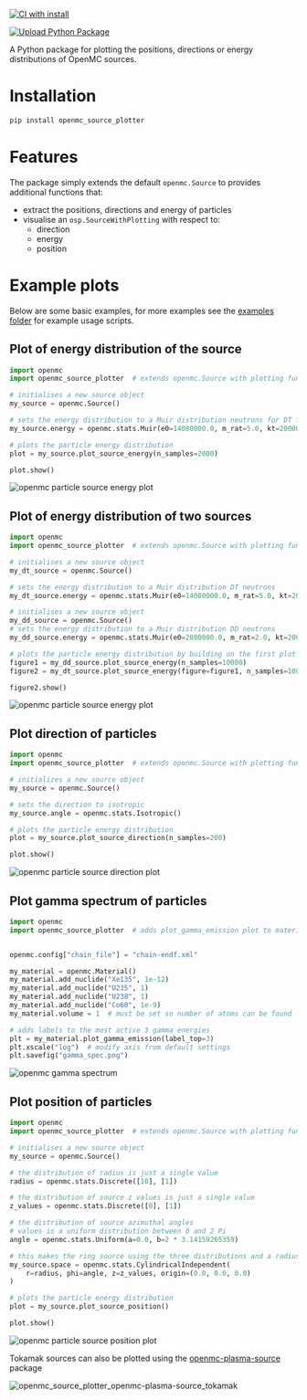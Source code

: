 [![CI with install](https://github.com/fusion-energy/openmc_source_plotter/actions/workflows/ci_with_install.yml/badge.svg?branch=main)](https://github.com/fusion-energy/openmc_source_plotter/actions/workflows/ci_with_install.yml)

[![Upload Python Package](https://github.com/fusion-energy/openmc_source_plotter/actions/workflows/python-publish.yml/badge.svg)](https://github.com/fusion-energy/openmc_source_plotter/actions/workflows/python-publish.yml)

A Python package for plotting the positions, directions or energy distributions of OpenMC sources.

# Installation

```bash
pip install openmc_source_plotter
```

# Features

The package simply extends the default ```openmc.Source``` to provides additional functions that:

- extract the positions, directions and energy of particles
- visualise an ```osp.SourceWithPlotting``` with respect to:
  - direction
  - energy
  - position

# Example plots

Below are some basic examples, for more examples see the [examples folder](https://github.com/fusion-energy/openmc_source_plotter/tree/main/examples) for example usage scripts.


## Plot of energy distribution of the source

```python
import openmc
import openmc_source_plotter  # extends openmc.Source with plotting functions

# initialises a new source object
my_source = openmc.Source()

# sets the energy distribution to a Muir distribution neutrons for DT fusion neutrons
my_source.energy = openmc.stats.Muir(e0=14080000.0, m_rat=5.0, kt=20000.0)

# plots the particle energy distribution
plot = my_source.plot_source_energy(n_samples=2000)

plot.show()
```

![openmc particle source energy plot](https://user-images.githubusercontent.com/8583900/143615694-a3578115-f8a2-4971-bf26-458177b4f113.png)

## Plot of energy distribution of two sources

```python
import openmc
import openmc_source_plotter  # extends openmc.Source with plotting functions

# initialises a new source object
my_dt_source = openmc.Source()

# sets the energy distribution to a Muir distribution DT neutrons
my_dt_source.energy = openmc.stats.Muir(e0=14080000.0, m_rat=5.0, kt=20000.0)

# initialises a new source object
my_dd_source = openmc.Source()
# sets the energy distribution to a Muir distribution DD neutrons
my_dd_source.energy = openmc.stats.Muir(e0=2080000.0, m_rat=2.0, kt=20000.0)

# plots the particle energy distribution by building on the first plot
figure1 = my_dd_source.plot_source_energy(n_samples=10000)
figure2 = my_dt_source.plot_source_energy(figure=figure1, n_samples=10000)

figure2.show()
```

![openmc particle source energy plot](https://user-images.githubusercontent.com/8583900/151376414-fb1555eb-61d1-4c82-bc4d-a05f62819c5d.png)

## Plot direction of particles

```python
import openmc
import openmc_source_plotter  # extends openmc.Source with plotting functions

# initializes a new source object
my_source = openmc.Source()

# sets the direction to isotropic
my_source.angle = openmc.stats.Isotropic()

# plots the particle energy distribution
plot = my_source.plot_source_direction(n_samples=200)

plot.show()
```

![openmc particle source direction plot](https://user-images.githubusercontent.com/8583900/143615706-3b3a8467-0233-42d6-a66c-d536c80a01d8.png)


## Plot gamma spectrum of particles

```python
import openmc
import openmc_source_plotter  # adds plot_gamma_emission plot to materials


openmc.config["chain_file"] = "chain-endf.xml"

my_material = openmc.Material()
my_material.add_nuclide("Xe135", 1e-12)
my_material.add_nuclide("U235", 1)
my_material.add_nuclide("U238", 1)
my_material.add_nuclide("Co60", 1e-9)
my_material.volume = 1  # must be set so number of atoms can be found

# adds labels to the most active 3 gamma energies
plt = my_material.plot_gamma_emission(label_top=3)
plt.xscale("log")  # modify axis from default settings
plt.savefig("gamma_spec.png")
```

![openmc gamma spectrum](https://user-images.githubusercontent.com/8583900/228280129-b8160e18-9ca9-4b20-a4e1-d2948908daf6.png)

## Plot position of particles

```python
import openmc
import openmc_source_plotter  # extends openmc.Source with plotting functions

# initialises a new source object
my_source = openmc.Source()

# the distribution of radius is just a single value
radius = openmc.stats.Discrete([10], [1])

# the distribution of source z values is just a single value
z_values = openmc.stats.Discrete([0], [1])

# the distribution of source azimuthal angles
# values is a uniform distribution between 0 and 2 Pi
angle = openmc.stats.Uniform(a=0.0, b=2 * 3.14159265359)

# this makes the ring source using the three distributions and a radius
my_source.space = openmc.stats.CylindricalIndependent(
    r=radius, phi=angle, z=z_values, origin=(0.0, 0.0, 0.0)
)

# plots the particle energy distribution
plot = my_source.plot_source_position()

plot.show()
```


![openmc particle source position plot](https://user-images.githubusercontent.com/8583900/179424915-bee56a87-6214-46ef-8625-92b8f4cbd1b3.png)

Tokamak sources can also be plotted using the [openmc-plasma-source](https://github.com/fusion-energy/openmc-plasma-source) package

![openmc_source_plotter_openmc-plasma-source_tokamak](https://user-images.githubusercontent.com/8583900/187487894-ba0bd025-46f2-4c7d-8b15-3d260aed47a0.png)
